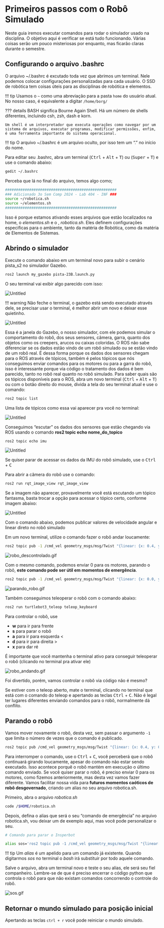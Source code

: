 # Primeiros passos com o Robô Simulado

Neste guia iremos executar comandos para rodar o simulador usado na disciplina. O objetivo aqui é verificar se está tudo funcionando. Várias coisas serão um pouco misteriosas por enquanto, mas ficarão claras durante o semestre. 

## Configurando o arquivo .bashrc

O arquivo ~/.bashrc é excutado toda vez que abrimos um terminal. Nele podemos colocar configurações personalizadas para cada usuário. O SSD de robótica tem coisas úteis para as disciplinas de robótica e elementos. 

!!! tip
    Usamos o `~` como uma abreviação para a pasta `home` do usuário atual. No nosso caso, é equivalente a digitar `/home/borg/`

??? details
    BASH significa Bourne Again Shell. Há um número de shells diferentes, incluindo csh, zsh, dash e korn.

    Um shell é um interpretador que executa operações como navegar por um sistema de arquivos, executar programas, modificar permissões, enfim, é uma ferramenta importante do sistema operacional.


!!! tip
    O arquivo ~/.bashrc é um arquivo oculto, por isso tem um “.” no início do nome.
    
Para editar seu .bashrc, abra um terminal (<kbd>Ctrl</kbd> + <kbd>Alt</kbd> + <kbd>T</kbd>) ou (<kbd>Super</kbd> + <kbd>T</kbd>) e use o comando abaixo:

```bash
gedit ~/.bashrc
```

Perceba que lá no final do arquivo, temos algo como;

```bash
################################################### 
### Adicionado 3o Sem Comp 2024 - Lab 404 - INF ###
source ~/robotica.sh 
source ~/elementos.sh 
###################################################
```

Isso é porque estamos ativando esses arquivos que estão localizados na home, o *elementos.sh* e o , *robotica.sh*. Eles definem configurações especificas para o ambiente, tanto da matéria de Robótica, como da matéria de Elementos de Sistemas.


## Abrindo o simulador

Execute o comando abaixo em um terminal novo para subir o cenário pista_s2 no simulador Gazebo.

```bash
ros2 launch my_gazebo pista-23B.launch.py
```

O seu terminal vai exibir algo parecido com isso:

![Untitled](imgs/passo01.png)

!!! warning 
    Não feche o terminal, o gazebo está sendo executado através dele, se precisar usar o terminal, é melhor abrir um novo e deixar esse quietinho.
    
![Untitled](imgs/passo02.png)

 Essa é a janela do Gazebo, o nosso simulador, com ele podemos simular o comportamento do robô, dos seus sensores, câmera, garra, quanto dos objetos como os creepers, arucos ou caixas coloridas. O ROS não sabe diferenciar se os dados estão vindo de um robô simulado ou se estão vindo de um robô real. É dessa forma porque os dados dos sensores chegam para o ROS através de tópicos, também é pelos tópicos que nós conseguimos enviar comandos para os motores ou para a garra do robô, isso é interessante porque via código o tratamento dos dados é bem parecido, tanto no robô real quanto no robô simulado. Para saber quais são os tópicos disponíveis para o ROS, abra um novo terminal  (<kbd>Ctrl</kbd> + <kbd>Alt</kbd> + <kbd>T</kbd>) ou com o botão direito do mouse, divida a tela do seu terminal atual e use o comando:

```bash
ros2 topic list
```

Uma lista de tópicos como essa vai aparecer pra você no terminal:

![Untitled](imgs/passo03.png)

Conseguimos “escutar” os dados dos sensores que estão chegando via ROS usando o comando **ros2 topic echo nome_do_topico**

```bash
ros2 topic echo imu
```

![Untitled](imgs/passo04.png)

Se quiser parar de acessar os dados da IMU do robô simulado, use o <kbd>Ctrl</kbd> + <kbd>C</kbd> 

Para abrir a câmera do robô use o comando:

```bash
ros2 run rqt_image_view rqt_image_view
```

Se a imagem não aparecer, provavelmente você está escutando um tópico fantasma, basta trocar a opção para acessar o tópico certo, conforme imagem abaixo:

![Untitled](imgs/passo05.png)

Com o comando abaixo, podemos publicar valores de velocidade angular e linear direto no robô simulado

Em um novo terminal, utilize o comando fazer o robô andar loucamente:

```bash
ros2 topic pub -1 /cmd_vel geometry_msgs/msg/Twist "{linear: {x: 0.4, y: 0.0, z: 0.0}, angular: {x: 0.0, y: 0.0, z: 1.0}}"
```

![robo_descontrolado.gif](imgs/robo_andando02.gif)

Com o mesmo comando, podemos enviar 0 para os motores, parando o robô, **este comando pode ser útil em momentos de emergência**.

```bash
ros2 topic pub -1 /cmd_vel geometry_msgs/msg/Twist "{linear: {x: 0.0, y: 0.0, z: 0.0}, angular: {x: 0.0, y: 0.0, z: 0.0}}"
```

![parando_robo.gif](imgs/robo_parando02.gif)

Também conseguimos teleoperar o robô com o comando abaixo:

```bash
ros2 run turtlebot3_teleop teleop_keyboard
```

Para controlar o robô, use 

- **w** para ir para frente
- **s** para parar o robô
- **a** para ir para esquerda <
- **d** para ir para direita >
- **x** para dar ré

 É importante que você mantenha o terminal ativo para conseguir teleoperar o robô (clicando no terminal pra ativar ele)

![robo_andando.gif](imgs/teleop.gif)

Foi divertido, porém, vamos controlar o robô via código não é mesmo?

Se estiver com o teleop aberto, mate o terminal, clicando no terminal que está com o comando do teleop e apertando as teclas <kbd>Ctrl</kbd> + <kbd>C</kbd>. Não é legal ter lugares diferentes enviando comandos para o robô, normalmente dá conflito.

## Parando o robô

Vamos mover novamente o robô, desta vez, sem passar o argumento `-1` que limita o número de vezes que o comando é publicado.

```bash
ros2 topic pub /cmd_vel geometry_msgs/msg/Twist "{linear: {x: 0.4, y: 0.0, z: 0.0}, angular: {x: 0.0, y: 0.0, z: 1.0}}"
```

Para interromper o comando, use o  <kbd>Ctrl</kbd> + <kbd>C</kbd>, você perceberá que o robô continuará girando loucamente, apesar do comando não estar sendo executado. Isso acontece porquê o robô mantém em execução o último comando enviado. Se você quiser parar o robô, é preciso enviar 0 para os motores, como fizemos anteriormente, mas desta vez vamos fazer diferente. Vamos facilitar nossa vida para **futuros momentos caóticos de robô desgovernado**, criando um alias no seu arquivo robotica.sh.

Primeiro, abra o arquivo *robotica.sh* 

```bash
code /$HOME/robotica.sh
```

Depois, defina o alias que será o seu “comando de emergência” no arquivo robotica.sh, vou deixar um de exemplo aqui, mas você pode personalizar o seu.

```bash
# Comando para parar o Insperbot

alias sos='ros2 topic pub -1 /cmd_vel geometry_msgs/msg/Twist "{linear: {x: 0.0, y: 0.0, z: 0.0}, angular: {x: 0.0, y: 0.0, z: 0.0}}"'
```

!!! tip
    Um *alias* é um apelido para um comando já existente. Quando digitarmos *sos* no terminal o *bash* irá substituir por todo aquele comando.

Salve o arquivo, abra um terminal novo e teste o seu alias, ele será seu fiel companheiro. Lembre-se de que é preciso encerrar o código python que controla o robô para que não existam comandos concorrendo o controle do robô. 

![sos.gif](imgs/socorro02.gif)

## Retornar o mundo simulado para posição inicial
Apertando as teclas `ctrl + r` você pode reiniciar o mundo simulado.
